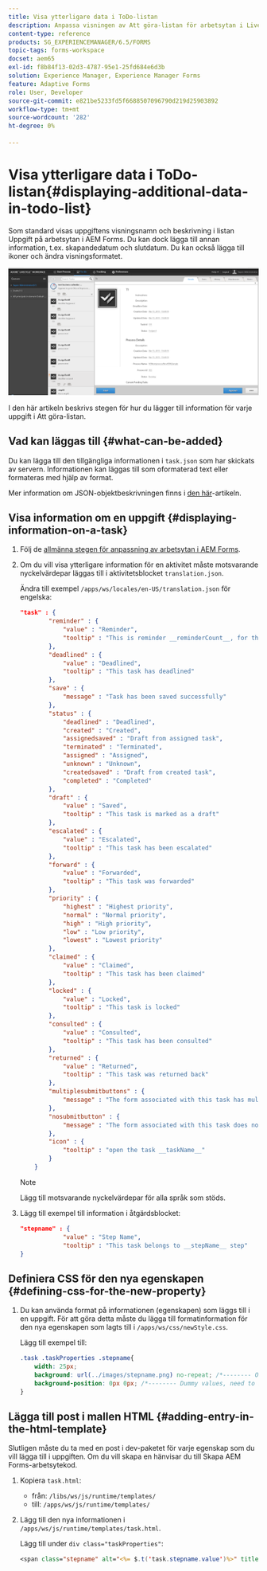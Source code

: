```yaml
---
title: Visa ytterligare data i ToDo-listan
description: Anpassa visningen av Att göra-listan för arbetsytan i LiveCycle AEM Forms så att du kan visa mer information än standardinställningen.
content-type: reference
products: SG_EXPERIENCEMANAGER/6.5/FORMS
topic-tags: forms-workspace
docset: aem65
exl-id: f8b84f13-02d3-4787-95e1-25fd684e6d3b
solution: Experience Manager, Experience Manager Forms
feature: Adaptive Forms
role: User, Developer
source-git-commit: e821be5233fd5f6688507096790d219d25903892
workflow-type: tm+mt
source-wordcount: '282'
ht-degree: 0%

---
```


# Visa ytterligare data i ToDo-listan{#displaying-additional-data-in-todo-list}

Som standard visas uppgiftens visningsnamn och beskrivning i listan Uppgift på arbetsytan i AEM Forms. Du kan dock lägga till annan information, t.ex. skapandedatum och slutdatum. Du kan också lägga till ikoner och ändra visningsformatet.

![En titt på fliken Workspace Att göra i HTML som visar standardkonfigurationen](assets/html-todo-list.png)

I den här artikeln beskrivs stegen för hur du lägger till information för varje uppgift i Att göra-listan.

## Vad kan läggas till {#what-can-be-added}

Du kan lägga till den tillgängliga informationen i `task.json` som har skickats av servern. Informationen kan läggas till som oformaterad text eller formateras med hjälp av format.

Mer information om JSON-objektbeskrivningen finns i [den här](/help/forms/using/html-workspace-json-object-description.md)-artikeln.

## Visa information om en uppgift {#displaying-information-on-a-task}

1. Följ de [allmänna stegen för anpassning av arbetsytan i AEM Forms](../../forms/using/generic-steps-html-workspace-customization.md).
1. Om du vill visa ytterligare information för en aktivitet måste motsvarande nyckelvärdepar läggas till i aktivitetsblocket `translation.json`.

   Ändra till exempel `/apps/ws/locales/en-US/translation.json` för engelska:

   ```json
   "task" : {
           "reminder" : {
               "value" : "Reminder",
               "tooltip" : "This is reminder __reminderCount__, for this task."
           },
           "deadlined" : {
               "value" : "Deadlined",
               "tooltip" : "This task has deadlined"
           },
           "save" : {
               "message" : "Task has been saved successfully"
           },
           "status" : {
               "deadlined" : "Deadlined",
               "created" : "Created",
               "assignedsaved" : "Draft from assigned task",
               "terminated" : "Terminated",
               "assigned" : "Assigned",
               "unknown" : "Unknown",
               "createdsaved" : "Draft from created task",
               "completed" : "Completed"
           },
           "draft" : {
               "value" : "Saved",
               "tooltip" : "This task is marked as a draft"
           },
           "escalated" : {
               "value" : "Escalated",
               "tooltip" : "This task has been escalated"
           },
           "forward" : {
               "value" : "Forwarded",
               "tooltip" : "This task was forwarded"
           },
           "priority" : {
               "highest" : "Highest priority",
               "normal" : "Normal priority",
               "high" : "High priority",
               "low" : "Low priority",
               "lowest" : "Lowest priority"
           },
           "claimed" : {
               "value" : "Claimed",
               "tooltip" : "This task has been claimed"
           },
           "locked" : {
               "value" : "Locked",
               "tooltip" : "This task is locked"
           },
           "consulted" : {
               "value" : "Consulted",
               "tooltip" : "This task has been consulted"
           },
           "returned" : {
               "value" : "Returned",
               "tooltip" : "This task was returned back"
           },
           "multiplesubmitbuttons" : {
               "message" : "The form associated with this task has multiple submit buttons so the Workspace Complete button will be disabled. Click the appropriate button on the form to submit it."
           },
           "nosubmitbutton" : {
               "message" : "The form associated with this task does not appear to have submit buttons. You may need to upgrade your Adobe Reader version to 9.1 or greater and enable the Reader Submit option in your process."
           },
           "icon" : {
               "tooltip" : "open the task __taskName__"
           }
       }
   ```

   >[!NOTE]
   >
   >Lägg till motsvarande nyckelvärdepar för alla språk som stöds.

1. Lägg till exempel till information i åtgärdsblocket:

   ```json
   "stepname" : {
               "value" : "Step Name",
               "tooltip" : "This task belongs to __stepName__ step"
   }
   ```

## Definiera CSS för den nya egenskapen {#defining-css-for-the-new-property}

1. Du kan använda format på informationen (egenskapen) som läggs till i en uppgift. För att göra detta måste du lägga till formatinformation för den nya egenskapen som lagts till i `/apps/ws/css/newStyle.css`.

   Lägg till exempel till:

   ```css
   .task .taskProperties .stepname{
       width: 25px;
       background: url(../images/stepname.png) no-repeat; /*-------- Or just reuse background image / image-sprite defined .task .taskProperties span of style.css---------------------*/
       background-position: 0px 0px; /*-------- Dummy values, need to be configured as per user background image / image-sprite ---------------------*/
   }
   ```

## Lägga till post i mallen HTML {#adding-entry-in-the-html-template}

Slutligen måste du ta med en post i dev-paketet för varje egenskap som du vill lägga till i uppgiften. Om du vill skapa en hänvisar du till Skapa AEM Forms-arbetsytekod.

1. Kopiera `task.html`:

   * från: `/libs/ws/js/runtime/templates/`
   * till: `/apps/ws/js/runtime/templates/`

1. Lägg till den nya informationen i `/apps/ws/js/runtime/templates/task.html`.

   Lägg till under `div class="taskProperties"`:

   ```jsp
   <span class="stepname" alt="<%= $.t('task.stepname.value')%>" title = '<%= $.t("task.stepname.tooltip",{stepName:stepName})%>'/>
   ```
